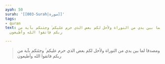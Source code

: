 ```yaml
---
ayah: 50
surah: '[[003-Surah|سورة]]'
tags:
- quran
text: ومصدقا لما بين يدي من التوراة ولأحل لكم بعض الذي حرم عليكم ۚ وجئتكم بآية من
  ربكم فاتقوا الله وأطيعون

---
```

> ومصدقا لما بين يدي من التوراة ولأحل لكم بعض الذي حرم عليكم ۚ وجئتكم بآية من ربكم فاتقوا الله وأطيعون
